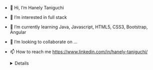 - 👋 Hi, I’m Hanely Taniguchi
- 👀 I’m interested in full stack
- 🌱 I’m currently learning Java, Javascript, HTML5, CSS3, Bootstrap, Angular
- 💞️ I’m looking to collaborate on ...
- 📫 How to reach me https://www.linkedin.com/in/hanely-taniguchi/


  <details>

</details>

<!---
Honey-lee429/Honey-lee429 is a ✨ special ✨ repository because its `README.md` (this file) appears on your GitHub profile.
You can click the Preview link to take a look at your changes.
--->
